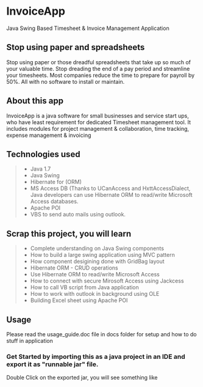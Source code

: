 # InvoiceApp
Java Swing Based Timesheet &amp; Invoice Management Application 

## Stop using paper and spreadsheets
Stop using paper or those dreadful spreadsheets that take up so much of your valuable time. 
Stop dreading the end of a pay period and streamline your timesheets. 
Most companies reduce the time to prepare for payroll by 50%. All with no software to install or maintain.

## About this app
InvoiceApp is a java software for small businesses and service start ups, who have least requirement for dedicated Timesheet management tool. 
It includes modules for project management & collaboration, time tracking, expense management & invoicing

## Technologies used
> - Java 1.7
> - Java Swing
> - Hibernate for (ORM)
> - MS Access DB (Thanks to UCanAccess and HxttAccessDialect, Java developers can use Hibernate ORM to read/write Microsoft Access databases.
> - Apache POI
> - VBS to send auto mails using outlook.

## Scrap this project, you will learn
> - Complete understanding on Java Swing components
> - How to build a large swing application using MVC pattern
> - How component desigining done with GridBag layout
> - Hibernate ORM - CRUD operations
> - Use Hibernate ORM to read/write Microsoft Access
> - How to connect with secure Mirosoft Access using Jackcess
> - How to call VB script from Java application
> - How to work with outlook in background using OLE 
> - Building Excel sheet using Apache POI 

## Usage
Please read the usage_guide.doc file in docs folder for setup and how to do stuff in application
### Get Started by importing this as a java project in an IDE and export it as "runnable jar" file.
Double Click on the exported jar, you will see something like 

